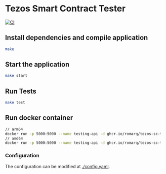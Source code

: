 # Tezos Smart Contract Tester

[![CI](https://github.com/RomarQ/tezos-sc-tester/actions/workflows/pipeline.yaml/badge.svg)](https://github.com/RomarQ/tezos-sc-tester/actions/workflows/pipeline.yaml)

## Install dependencies and compile application

```sh
make
```

## Start the application

```sh
make start
```

## Run Tests

```sh
make test
```

## Run docker container

```sh
// arm64
docker run -p 5000:5000 --name testing-api -d ghcr.io/romarq/tezos-sc-tester:0.1.0_arm64
// amd64
docker run -p 5000:5000 --name testing-api -d ghcr.io/romarq/tezos-sc-tester:0.1.0_amd64
```

### Configuration

The configuration can be modified at [./config.yaml](./config.yaml).
